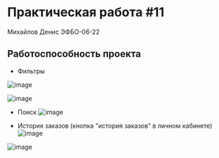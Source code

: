 # Практическая работа #11

Михайлов Денис ЭФБО-06-22

## Работоспособность проекта

- Фильтры

![image](https://github.com/user-attachments/assets/5a4578f7-7e42-4e52-bb1a-590258308051)

![image](https://github.com/user-attachments/assets/80670f1c-2d42-4c29-9a52-5dee53e82e53)

- Поиск
![image](https://github.com/user-attachments/assets/c8f045f8-c341-48e7-8449-600f121c9aeb)


- История заказов (кнопка "история заказов" в личном кабинете)
![image](https://github.com/user-attachments/assets/a2b5371d-4a3a-4b9a-8fdb-b7b11914b4da)

![image](https://github.com/user-attachments/assets/aaba8012-0525-48c1-aede-abdab3d3a626)

